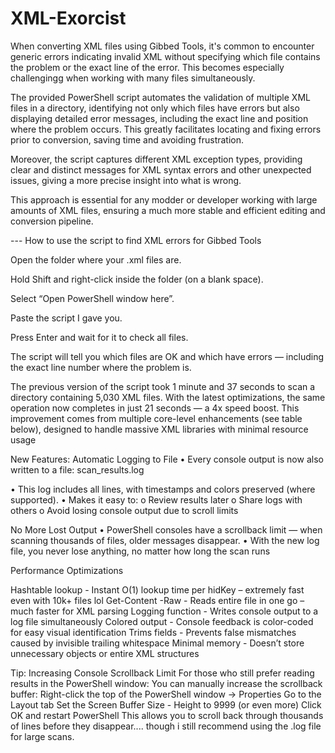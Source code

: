 # XML-Exorcist
When converting XML files using Gibbed Tools, it's common to encounter generic errors indicating invalid XML without specifying which file contains the problem or the exact line of the error. This becomes especially challengingg when working with many files simultaneously.

The provided PowerShell script automates the validation of multiple XML files in a directory, identifying not only which files have errors but also displaying detailed error messages, including the exact line and position where the problem occurs. This greatly facilitates locating and fixing errors prior to conversion, saving time and avoiding frustration.

Moreover, the script captures different XML exception types, providing clear and distinct messages for XML syntax errors and other unexpected issues, giving a more precise insight into what is wrong.

This approach is essential for any modder or developer working with large amounts of XML files, ensuring a much more stable and efficient editing and conversion pipeline.

--- How to use the script to find XML errors for Gibbed Tools

Open the folder where your .xml files are.

Hold Shift and right-click inside the folder (on a blank space).

Select “Open PowerShell window here”.

Paste the script I gave you.

Press Enter and wait for it to check all files.

The script will tell you which files are OK and which have errors — including the exact line number where the problem is.

The previous version of the script took 1 minute and 37 seconds to scan a directory containing 5,030 XML files.
With the latest optimizations, the same operation now completes in just 21 seconds — a 4x speed boost.
This improvement comes from multiple core-level enhancements (see table below), designed to handle massive XML libraries with minimal resource usage

New Features:
Automatic Logging to File
•    Every console output is now also written to a file:
scan_results.log

•    This log includes all lines, with timestamps and colors preserved (where supported).
•    Makes it easy to:
o    Review results later
o    Share logs with others
o    Avoid losing console output due to scroll limits

No More Lost Output
•    PowerShell consoles have a scrollback limit — when scanning thousands of files, older messages disappear.
•    With the new log file, you never lose anything, no matter how long the scan runs

Performance Optimizations

Hashtable lookup  - Instant O(1) lookup time per hidKey – extremely fast even with 10k+ files lol
Get-Content -Raw - Reads entire file in one go – much faster for XML parsing
Logging function  - Writes console output to a log file simultaneously
Colored output - Console feedback is color-coded for easy visual identification
Trims fields - Prevents false mismatches caused by invisible trailing whitespace
Minimal memory  - Doesn’t store unnecessary objects or entire XML structures

Tip: Increasing Console Scrollback Limit
For those who still prefer reading results in the PowerShell window:
You can manually increase the scrollback buffer:
Right-click the top of the PowerShell window → Properties
Go to the Layout tab
Set the Screen Buffer Size - Height to 9999 (or even more)
Click OK and restart PowerShell
This allows you to scroll back through thousands of lines before they disappear.... though i still recommend using the .log file for large scans.

